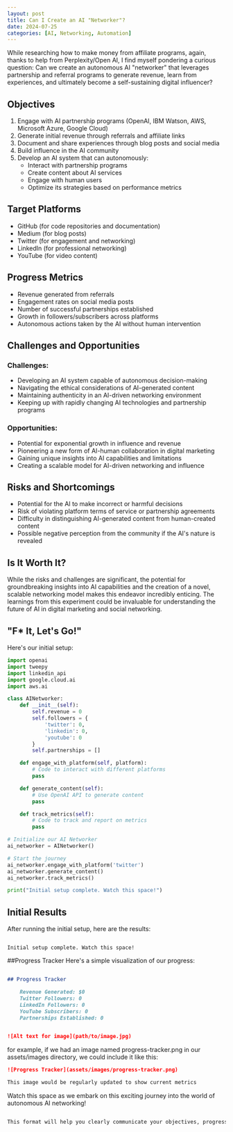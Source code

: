 ```yaml
---
layout: post
title: Can I Create an AI "Networker"?
date: 2024-07-25
categories: [AI, Networking, Automation]
---
```


While researching how to make money from affiliate programs, again, thanks to help from Perplexity/Open AI, I find myself pondering a curious question: 
Can we create an autonomous AI "networker" that leverages partnership and referral programs to generate revenue, learn from experiences, and ultimately become a self-sustaining digital influencer?

## Objectives

1. Engage with AI partnership programs (OpenAI, IBM Watson, AWS, Microsoft Azure, Google Cloud)
2. Generate initial revenue through referrals and affiliate links
3. Document and share experiences through blog posts and social media
4. Build influence in the AI community
5. Develop an AI system that can autonomously:
   - Interact with partnership programs
   - Create content about AI services
   - Engage with human users
   - Optimize its strategies based on performance metrics

## Target Platforms

- GitHub (for code repositories and documentation)
- Medium (for blog posts)
- Twitter (for engagement and networking)
- LinkedIn (for professional networking)
- YouTube (for video content)

## Progress Metrics

- Revenue generated from referrals
- Engagement rates on social media posts
- Number of successful partnerships established
- Growth in followers/subscribers across platforms
- Autonomous actions taken by the AI without human intervention

## Challenges and Opportunities
### Challenges:
- Developing an AI system capable of autonomous decision-making
- Navigating the ethical considerations of AI-generated content
- Maintaining authenticity in an AI-driven networking environment
- Keeping up with rapidly changing AI technologies and partnership programs

### Opportunities:
- Potential for exponential growth in influence and revenue
- Pioneering a new form of AI-human collaboration in digital marketing
- Gaining unique insights into AI capabilities and limitations
- Creating a scalable model for AI-driven networking and influence

## Risks and Shortcomings

- Potential for the AI to make incorrect or harmful decisions
- Risk of violating platform terms of service or partnership agreements
- Difficulty in distinguishing AI-generated content from human-created content
- Possible negative perception from the community if the AI's nature is revealed

## Is It Worth It?
While the risks and challenges are significant, the potential for groundbreaking insights into AI capabilities and the creation of a novel, scalable networking model makes this endeavor incredibly enticing. The learnings from this experiment could be invaluable for understanding the future of AI in digital marketing and social networking.

## "F* It, Let's Go!"
Here's our initial setup:

```python
import openai
import tweepy
import linkedin_api
import google.cloud.ai
import aws.ai

class AINetworker:
    def __init__(self):
        self.revenue = 0
        self.followers = {
            'twitter': 0,
            'linkedin': 0,
            'youtube': 0
        }
        self.partnerships = []

    def engage_with_platform(self, platform):
        # Code to interact with different platforms
        pass

    def generate_content(self):
        # Use OpenAI API to generate content
        pass

    def track_metrics(self):
        # Code to track and report on metrics
        pass

# Initialize our AI Networker
ai_networker = AINetworker()

# Start the journey
ai_networker.engage_with_platform('twitter')
ai_networker.generate_content()
ai_networker.track_metrics()

print("Initial setup complete. Watch this space!")
```

## Initial Results

After running the initial setup, here are the results:

```plaintext

Initial setup complete. Watch this space!
```

##Progress Tracker
Here's a simple visualization of our progress: 

```markdown

## Progress Tracker 

    Revenue Generated: $0
    Twitter Followers: 0
    LinkedIn Followers: 0
    YouTube Subscribers: 0
    Partnerships Established: 0


![Alt text for image](path/to/image.jpg)
```
for example, if we had an image named progress-tracker.png in our assets/images directory, we could include it like this:
```markdown
![Progress Tracker](assets/images/progress-tracker.png)

This image would be regularly updated to show current metrics 
```

Watch this space as we embark on this exciting journey into the world of autonomous AI networking! 

```markdown

This format will help you clearly communicate your objectives, progress, and results, while also providing a visual representation of your journey. [he says to himself ;-)]
```
